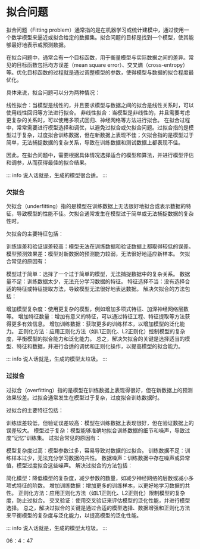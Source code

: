 # 拟合问题
拟合问题（Fitting problem）通常指的是在机器学习或统计建模中，通过使用一个数学模型来逼近或拟合给定的数据集。拟合问题的目标是找到一个模型，使其能够最好地表示或预测数据。

在拟合问题中，通常会有一个目标函数，用于衡量模型与实际数据之间的差异。常见的目标函数包括均方误差（mean square error）、交叉熵（cross-entropy）等。优化目标函数的过程就是通过调整模型的参数，使得模型与数据的拟合程度最优化。

具体来说，拟合问题可以分为两种情况：

线性拟合：当模型是线性的，并且要求模型与数据之间的拟合是线性关系时，可以使用线性回归等方法进行拟合。
非线性拟合：当模型是非线性的，并且需要考虑更复杂的关系时，可以使用多项式回归、神经网络等方法进行拟合。
在拟合过程中，常常需要进行模型选择和调优，以避免过拟合或欠拟合问题。过拟合指的是模型过于复杂，过度拟合训练数据，但在新数据上表现不佳；欠拟合指的是模型过于简单，无法捕捉数据的复杂关系，导致在训练数据和测试数据上都表现不佳。

因此，在拟合问题中，需要根据具体情况选择适合的模型和算法，并进行模型评估和调参，从而获得最佳的拟合结果。

::: info
说人话就是，生成的模型很合适。
:::

### 欠拟合
欠拟合（underfitting）指的是模型在训练数据上无法很好地拟合或表示数据的特征，导致模型的性能不佳。欠拟合通常发生在模型过于简单或无法捕捉数据的复杂性时。

欠拟合的主要特征包括：

训练误差和验证误差较高：模型无法在训练数据和验证数据上都取得较低的误差。
模型预测效果差：模型对新数据的预测能力较弱，无法很好地适应新样本。
欠拟合常见的原因有：

模型过于简单：选择了一个过于简单的模型，无法捕捉数据中的复杂关系。
数据量不足：训练数据太少，无法充分学习数据的特征。
特征选择不当：没有选择合适的特征或特征提取方法，导致模型无法很好地表达数据。
解决欠拟合的方法包括：

增加模型复杂度：使用更复杂的模型，例如增加多项式特征、加深神经网络层数等。
增加特征数量：增加有意义的特征，可以通过特征工程、特征提取等方法获得更多有效信息。
增加训练数据：获取更多的训练样本，以增加模型的泛化能力。
正则化方法：应用正则化方法（如L1正则化、L2正则化）控制模型的复杂度，平衡模型的拟合能力和泛化能力。
总之，解决欠拟合的关键是选择适当的模型、特征和数据，并进行合适的调优和正则化操作，以提高模型的拟合能力。

::: info
说人话就是，生成的模型太垃圾。
:::

### 过拟合
过拟合（overfitting）指的是模型在训练数据上表现得很好，但在新数据上的预测效果较差。过拟合通常发生在模型过于复杂，过度拟合训练数据时。

过拟合的主要特征包括：

训练误差较低，但验证误差较高：模型在训练数据上表现很好，但在验证数据上的误差较大。
模型过于复杂：模型能够准确地拟合训练数据的细节和噪声，导致过度“记忆”训练集。
过拟合常见的原因有：

模型复杂度过高：模型参数过多，容易导致对数据的过拟合。
训练数据不足：训练样本过少，无法充分学习数据的共性。
数据噪声：训练数据中存在噪声或异常值，模型过度拟合这些噪声。
解决过拟合的方法包括：

简化模型：降低模型的复杂度，减少参数的数量，如减少神经网络的层数或减小多项式特征的阶数。
增加训练数据：增加更多的训练样本，以更好地学习数据的共性。
正则化方法：应用正则化方法（如L1正则化、L2正则化）限制模型的复杂度，防止过拟合。
交叉验证：使用交叉验证来评估模型的泛化性能，并进行模型选择。
总之，解决过拟合的关键是通过合适的模型选择、数据增强和正则化方法来平衡模型的复杂度与泛化能力，以提高模型的泛化性能。

::: info
说人话就是，生成的模型太垃圾。
:::

06：4：47